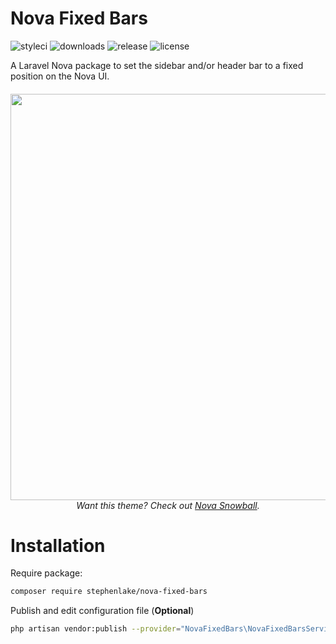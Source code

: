 # Nova Fixed Bars
![styleci](https://github.styleci.io/repos/179909145/shield?branch=master&style=flat-square)
![downloads](https://img.shields.io/packagist/dt/stephenlake/nova-fixed-bars.svg?style=flat-square)
![release](https://img.shields.io/github/release/stephenlake/nova-fixed-bars.svg?style=flat-square)
![license](https://img.shields.io/badge/license-MIT-blue.svg?style=flat-square)

A Laravel Nova package to set the sidebar and/or header bar to a fixed position on the Nova UI.

<h6 align="center">
  <img src="https://i.imgur.com/VlfiVB0.gif" width="650">
  <br>
  Want this theme? Check out <a href="https://github.com/stephenlake/nova-snowball">Nova Snowball</a>.
</h6>

# Installation
Require package:
```bash
composer require stephenlake/nova-fixed-bars
```

Publish and edit configuration file (**Optional**)
```bash
php artisan vendor:publish --provider="NovaFixedBars\NovaFixedBarsServiceProvider" --tag="config"
```
